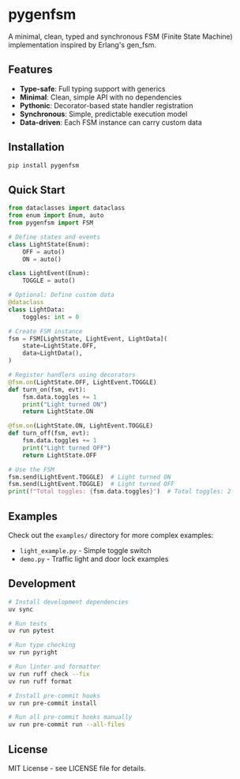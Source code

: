 # pygenfsm

A minimal, clean, typed and synchronous FSM (Finite State Machine) implementation inspired by Erlang's gen_fsm.

## Features

- **Type-safe**: Full typing support with generics
- **Minimal**: Clean, simple API with no dependencies
- **Pythonic**: Decorator-based state handler registration
- **Synchronous**: Simple, predictable execution model
- **Data-driven**: Each FSM instance can carry custom data

## Installation

```bash
pip install pygenfsm
```

## Quick Start

```python
from dataclasses import dataclass
from enum import Enum, auto
from pygenfsm import FSM

# Define states and events
class LightState(Enum):
    OFF = auto()
    ON = auto()

class LightEvent(Enum):
    TOGGLE = auto()

# Optional: Define custom data
@dataclass
class LightData:
    toggles: int = 0

# Create FSM instance
fsm = FSM[LightState, LightEvent, LightData](
    state=LightState.OFF,
    data=LightData(),
)

# Register handlers using decorators
@fsm.on(LightState.OFF, LightEvent.TOGGLE)
def turn_on(fsm, evt):
    fsm.data.toggles += 1
    print("Light turned ON")
    return LightState.ON

@fsm.on(LightState.ON, LightEvent.TOGGLE)
def turn_off(fsm, evt):
    fsm.data.toggles += 1
    print("Light turned OFF")
    return LightState.OFF

# Use the FSM
fsm.send(LightEvent.TOGGLE)  # Light turned ON
fsm.send(LightEvent.TOGGLE)  # Light turned OFF
print(f"Total toggles: {fsm.data.toggles}")  # Total toggles: 2
```

## Examples

Check out the `examples/` directory for more complex examples:

- `light_example.py` - Simple toggle switch
- `demo.py` - Traffic light and door lock examples

## Development

```bash
# Install development dependencies
uv sync

# Run tests
uv run pytest

# Run type checking
uv run pyright

# Run linter and formatter
uv run ruff check --fix
uv run ruff format

# Install pre-commit hooks
uv run pre-commit install

# Run all pre-commit hooks manually
uv run pre-commit run --all-files
```

## License

MIT License - see LICENSE file for details.